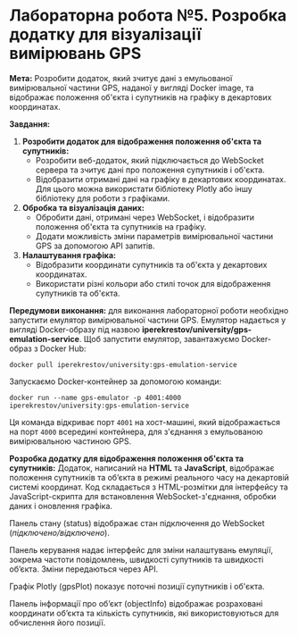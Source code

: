 <h1> <b> Лабораторна робота №5. Розробка додатку для візуалізації вимірювань GPS </b> </h1>

<b>Мета:</b> Розробити додаток, який зчитує дані з емульованої вимірювальної частини GPS, наданої у вигляді Docker image, та відображає положення об'єкта і супутників на графіку в декартових координатах.

<p><b>Завдання:</b></p>
<ol>
    <li>
        <b>Розробити додаток для відображення положення об'єкта та супутників:</b>
        <ul>
            <li>Розробити веб-додаток, який підключається до WebSocket сервера та зчитує дані про положення супутників і об'єкта.</li>
            <li>Відобразити отримані дані на графіку в декартових координатах. Для цього можна використати бібліотеку Plotly або іншу бібліотеку для роботи з графіками.</li>
        </ul>
    </li>
    <li>
        <b>Обробка та візуалізація даних:</b>
        <ul>
            <li>Обробити дані, отримані через WebSocket, і відобразити положення об'єкта та супутників на графіку.</li>
            <li>Додати можливість зміни параметрів вимірювальної частини GPS за допомогою API запитів.</li>
        </ul>
    </li>
    <li>
        <b>Налаштування графіка:</b>
        <ul>
            <li>Відобразити координати супутників та об'єкта у декартових координатах.</li>
            <li>Використати різні кольори або стилі точок для відображення супутників та об'єкта.</li>
        </ul>
    </li>
</ol>

<p> <b>Передумови виконання:</b> для виконання лабораторної роботи необхідно запустити емулятор вимірювальної частини GPS. Емулятор надається у вигляді Docker-образу під назвою <b>iperekrestov/university/gps-emulation-service</b>. Щоб запустити емулятор, завантажуємо Docker-образ з Docker Hub:</p>
<pre><code>docker pull iperekrestov/university:gps-emulation-service</code></pre>
<p>Запускаємо Docker-контейнер за допомогою команди:</p>
<pre><code>docker run --name gps-emulator -p 4001:4000 iperekrestov/university:gps-emulation-service</code></pre>
<p>Ця команда відкриває порт <code>4001</code> на хост-машині, який відображається на порт <code>4000</code> всередині контейнера, для з'єднання з емульованою вимірювальною частиною GPS.</p>

<p><b>Розробка додатку для відображення положення об'єкта та супутників:</b> Додаток, написаний на <b>HTML</b> та <b>JavaScript</b>, відображає положення супутників та об’єкта в режимі реального часу на декартовій системі координат. Код складається з HTML-розмітки для інтерфейсу та JavaScript-скрипта для встановлення WebSocket-з'єднання, обробки даних і оновлення графіка.</p>
<p>Панель стану (status) відображає стан підключення до WebSocket (<i>підключено/відключено</i>).</p>
<p>Панель керування надає інтерфейс для зміни налаштувань емуляції, зокрема частоти повідомлень, швидкості супутників та швидкості об’єкта. Зміни передаються через API.</p>
<p>Графік Plotly (gpsPlot) показує поточні позиції супутників і об'єкта.</p>
<p>Панель інформації про об’єкт (objectInfo) відображає розраховані координати об’єкта та кількість супутників, які використовуються для обчислення його позиції.</p>




